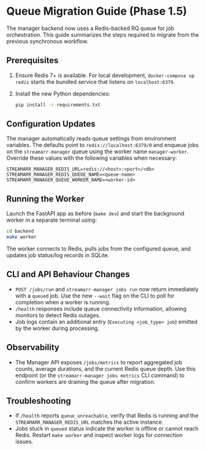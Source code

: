 # Queue Migration Guide (Phase 1.5)

The manager backend now uses a Redis-backed RQ queue for job orchestration. This
guide summarizes the steps required to migrate from the previous synchronous
workflow.

## Prerequisites

1. Ensure Redis 7+ is available. For local development, `docker-compose up redis`
   starts the bundled service that listens on `localhost:6379`.
2. Install the new Python dependencies:

   ```bash
   pip install -r requirements.txt
   ```

## Configuration Updates

The manager automatically reads queue settings from environment variables. The
defaults point to `redis://localhost:6379/0` and enqueue jobs on the
`streamarr-manager` queue using the worker name `manager-worker`. Override these
values with the following variables when necessary:

```
STREAMARR_MANAGER_REDIS_URL=redis://<host>:<port>/<db>
STREAMARR_MANAGER_REDIS_QUEUE_NAME=<queue-name>
STREAMARR_MANAGER_QUEUE_WORKER_NAME=<worker-id>
```

## Running the Worker

Launch the FastAPI app as before (`make dev`) and start the background worker in
a separate terminal using:

```bash
cd backend
make worker
```

The worker connects to Redis, pulls jobs from the configured queue, and updates
job status/log records in SQLite.

## CLI and API Behaviour Changes

* `POST /jobs/run` and `streamarr-manager jobs run` now return immediately with a
  `queued` job. Use the new `--wait` flag on the CLI to poll for completion when
  a worker is running.
* `/health` responses include queue connectivity information, allowing monitors
  to detect Redis outages.
* Job logs contain an additional entry (`Executing <job_type> job`) emitted by
  the worker during processing.

## Observability

* The Manager API exposes `/jobs/metrics` to report aggregated job counts,
  average durations, and the current Redis queue depth. Use this endpoint (or
  the `streamarr-manager jobs metrics` CLI command) to confirm workers are
  draining the queue after migration.

## Troubleshooting

* If `/health` reports `queue_unreachable`, verify that Redis is running and the
  `STREAMARR_MANAGER_REDIS_URL` matches the active instance.
* Jobs stuck in `queued` status indicate the worker is offline or cannot reach
  Redis. Restart `make worker` and inspect worker logs for connection issues.

